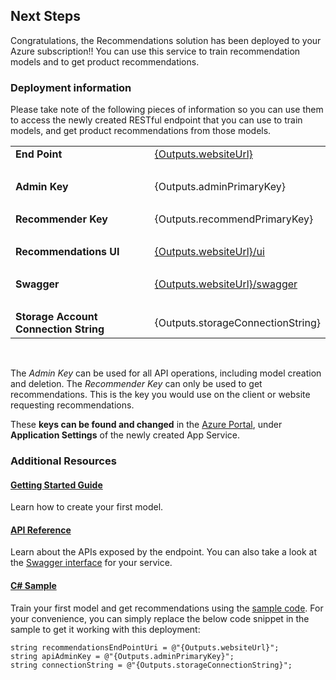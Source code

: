 ## Next Steps

Congratulations, the Recommendations solution has been deployed to your Azure subscription!!
You can use this service to train recommendation models and to get product recommendations.

### Deployment information

Please take note of the following pieces of information so you can use them to access the newly created RESTful endpoint that you can use to train models, and get product recommendations from
those models. 


| | |
|:---|:---|
|**End Point**| &nbsp;&nbsp;[{Outputs.websiteUrl}]({Outputs.websiteUrl}) |
|&nbsp;||
|**Admin Key**| &nbsp;&nbsp;{Outputs.adminPrimaryKey} |
|&nbsp;||
|**Recommender Key** | &nbsp;&nbsp;{Outputs.recommendPrimaryKey} |
|&nbsp;||
|**Recommendations UI**| &nbsp;&nbsp;[{Outputs.websiteUrl}/ui]({Outputs.websiteUrl}/ui) |
|&nbsp;||
|**Swagger**| &nbsp;&nbsp;[{Outputs.websiteUrl}/swagger]({Outputs.websiteUrl}/swagger) |
|&nbsp;||
|**Storage Account Connection String** | &nbsp;&nbsp;{Outputs.storageConnectionString} |

&nbsp;
  
The *Admin Key* can be used for all API operations, including model creation and deletion.
The *Recommender Key* can only be used to get recommendations. This is the key you would use on the client or website requesting recommendations.

These **keys can be found and changed** in the [Azure Portal](https://portal.azure.com/), under **Application Settings** of the newly created App Service.

### Additional Resources

#### [Getting Started Guide](https://go.microsoft.com/fwlink/?linkid=847717)

Learn how to create your first model.  

#### [API Reference](https://go.microsoft.com/fwlink/?linkid=849030)
Learn about the APIs exposed by the endpoint. You can also take a look at the [Swagger interface]({Outputs.websiteUrl}/swagger) for your service.

#### [C# Sample](https://go.microsoft.com/fwlink/?linkid=847717&pc=c-sharp-sample)
Train your first model and get recommendations using the [sample code](https://go.microsoft.com/fwlink/?linkid=847717&pc=c-sharp-sample). For your convenience, you can simply replace the below code snippet in the sample to get it working with this deployment:

```
string recommendationsEndPointUri = @"{Outputs.websiteUrl}";  
string apiAdminKey = @"{Outputs.adminPrimaryKey}";
string connectionString = @"{Outputs.storageConnectionString}";
```